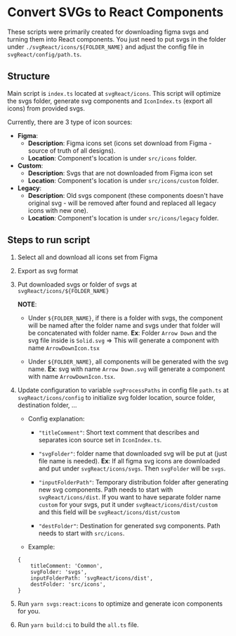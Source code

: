 # Convert SVGs to React Components

These scripts were primarily created for downloading figma svgs and turning them into React components. You just need to put svgs in the folder under `./svgReact/icons/${FOLDER_NAME}` and adjust the config file in `svgReact/config/path.ts`.

## Structure

Main script is `index.ts` located at `svgReact/icons`. This script will optimize the svgs folder, generate svg components and `IconIndex.ts` (export all icons) from provided svgs.

Currently, there are 3 type of icon sources:
- **Figma**:
    - **Description**: Figma icons set (icons set download from Figma - source of truth of all designs).
    - **Location**: Component's location is under `src/icons` folder.
- **Custom**:
    - **Description**: Svgs that are not downloaded from Figma icon set
    - **Location**: Component's location is under `src/icons/custom` folder.
- **Legacy**:
    - **Description**: Old svgs component (these components doesn't have original svg - will be removed after found and replaced all legacy icons with new one).
    - **Location**: Component's location is under `src/icons/legacy` folder.


## Steps to run script

1. Select all and download all icons set from Figma
2. Export as svg format
3. Put downloaded svgs or folder of svgs at `svgReact/icons/${FOLDER_NAME}`

    **NOTE**:
    - Under `${FOLDER_NAME}`, if there is a folder with svgs, the component will be named after the folder name and svgs under that folder will be concatenated with folder name.
    **Ex**: Folder `Arrow Down` and the svg file inside is `Solid.svg`
    => This will generate a component with name `ArrowDownIcon.tsx`

    - Under `${FOLDER_NAME}`, all components will be generated with the svg name.
    **Ex**: svg with name `Arrow Down.svg` will generate a component with name `ArrowDownIcon.tsx`.
4. Update configuration to variable `svgProcessPaths` in config file `path.ts` at `svgReact/icons/config` to initialize svg folder location, source folder, destination folder, ...
    - Config explanation:
        - `"titleComment"`: Short text comment that describes and separates icon source set in `IconIndex.ts`.

        - `"svgFolder"`: folder name that downloaded svg will be put at (just file name is needed).
        **Ex**: If all figma svg icons are downloaded and put under `svgReact/icons/svgs`. Then `svgFolder` will be `svgs`.

        - `"inputFolderPath"`: Temporary distribution folder after generating new svg components. Path needs to start with `svgReact/icons/dist`. If you want to have separate folder name `custom` for your svgs, put it under `svgReact/icons/dist/custom` and this field will be `svgReact/icons/dist/custom`

        - `"destFolder"`: Destination for generated svg components. Path needs to start with `src/icons`.
    - Example:
    ```
    {
        titleComment: 'Common',
        svgFolder: 'svgs',
        inputFolderPath: 'svgReact/icons/dist',
        destFolder: 'src/icons',
    }
    ```
5. Run `yarn svgs:react:icons` to optimize and generate icon components for you.
6. Run `yarn build:ci` to build the `all.ts` file.
